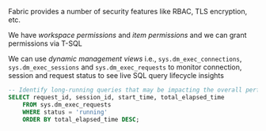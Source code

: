 Fabric provides a number of security features like RBAC, TLS encryption, etc.

We have *workspace permissions* and *item permissions* and we can grant permissions via T-SQL

We can use *dynamic management views* i.e., `sys.dm_exec_connections`, `sys.dm_exec_sessions` and `sys.dm_exec_requests` to monitor connection, session and request status to see live SQL query lifecycle insights

```sql
-- Identify long-running queries that may be impacting the overall performance
SELECT request_id, session_id, start_time, total_elapsed_time
    FROM sys.dm_exec_requests
    WHERE status = 'running'
    ORDER BY total_elapsed_time DESC;
```
